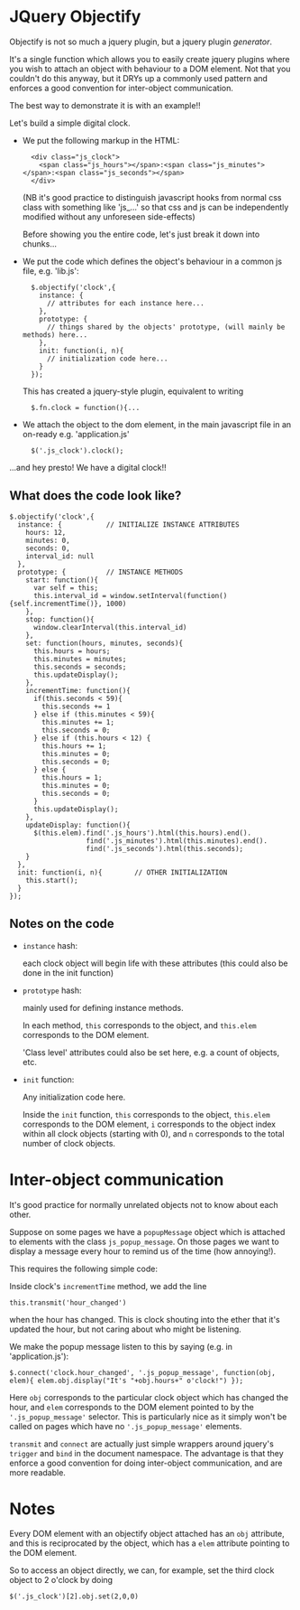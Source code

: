 JQuery Objectify
================

Objectify is not so much a jquery plugin, but a jquery plugin *generator*.

It's a single function which allows you to easily create jquery plugins where you wish to attach an object with behaviour to a DOM element.
Not that you couldn't do this anyway, but it DRYs up a commonly used pattern and enforces a good convention for inter-object communication.

The best way to demonstrate it is with an example!!

Let's build a simple digital clock.

- We put the following markup in the HTML:

        <div class="js_clock">
          <span class="js_hours"></span>:<span class="js_minutes"></span>:<span class="js_seconds"></span>
        </div>
    
    (NB it's good practice to distinguish javascript hooks from normal css class with something like 'js_...' so that css and js can be independently modified without any unforeseen side-effects)

    Before showing you the entire code, let's just break it down into chunks...

- We put the code which defines the object's behaviour in a common js file, e.g. 'lib.js':

        $.objectify('clock',{
          instance: {
            // attributes for each instance here...
          },
          prototype: {
            // things shared by the objects' prototype, (will mainly be methods) here...
          },
          init: function(i, n){
            // initialization code here...
          }
        });

    This has created a jquery-style plugin, equivalent to writing
        
        $.fn.clock = function(){...

- We attach the object to the dom element, in the main javascript file in an on-ready e.g. 'application.js'

        $('.js_clock').clock();

...and hey presto! We have a digital clock!!

What does the code look like?
-------------

    $.objectify('clock',{
      instance: {           // INITIALIZE INSTANCE ATTRIBUTES
        hours: 12,
        minutes: 0,
        seconds: 0,
        interval_id: null
      },
      prototype: {          // INSTANCE METHODS
        start: function(){
          var self = this;
          this.interval_id = window.setInterval(function(){self.incrementTime()}, 1000)
        },
        stop: function(){
          window.clearInterval(this.interval_id)
        },
        set: function(hours, minutes, seconds){
          this.hours = hours;
          this.minutes = minutes;
          this.seconds = seconds;
          this.updateDisplay();
        },
        incrementTime: function(){
          if(this.seconds < 59){
            this.seconds += 1
          } else if (this.minutes < 59){
            this.minutes += 1;
            this.seconds = 0;
          } else if (this.hours < 12) {
            this.hours += 1;
            this.minutes = 0;
            this.seconds = 0;
          } else {
            this.hours = 1;
            this.minutes = 0;
            this.seconds = 0;
          }
          this.updateDisplay();
        },
        updateDisplay: function(){
          $(this.elem).find('.js_hours').html(this.hours).end().
                       find('.js_minutes').html(this.minutes).end().
                       find('.js_seconds').html(this.seconds);
        }
      },
      init: function(i, n){        // OTHER INITIALIZATION
        this.start();
      }
    });


Notes on the code
-----------------
- `instance` hash:

    each clock object will begin life with these attributes (this could also be done in the init function)
  
- `prototype` hash:

    mainly used for defining instance methods.
    
    In each method, `this` corresponds to the object, and `this.elem` corresponds to the DOM element.
    
    'Class level' attributes could also be set here, e.g. a count of objects, etc.
    
- `init` function:

    Any initialization code here.
    
    Inside the `init` function, `this` corresponds to the object, `this.elem` corresponds to the DOM element, `i` corresponds
    to the object index within all clock objects (starting with 0), and `n` corresponds to the total number of clock objects.


Inter-object communication
========================

It's good practice for normally unrelated objects not to know about each other.

Suppose on some pages we have a `popupMessage` object which is attached to elements with the class `js_popup_message`.
On those pages we want to display a message every hour to remind us of the time (how annoying!).

This requires the following simple code:

Inside clock's `incrementTime` method, we add the line
        
    this.transmit('hour_changed')
    
when the hour has changed.
This is clock shouting into the ether that it's updated the hour, but not caring about who might be listening.

We make the popup message listen to this by saying (e.g. in 'application.js'):

    $.connect('clock.hour_changed', '.js_popup_message', function(obj, elem){ elem.obj.display("It's "+obj.hours+" o'clock!") });

Here `obj` corresponds to the particular clock object which has changed the hour, and `elem`
corresponds to the DOM element pointed to by the `'.js_popup_message'` selector.
This is particularly nice as it simply won't be called on pages which have no `'.js_popup_message'` elements.

`transmit` and `connect` are actually just simple wrappers around jquery's `trigger` and `bind` in the document namespace.
The advantage is that they enforce a good convention for doing inter-object communication, and are more readable.

Notes
=====

Every DOM element with an objectify object attached has an `obj` attribute, and this is reciprocated by the object, which
has a `elem` attribute pointing to the DOM element.

So to access an object directly, we can, for example, set the third clock object to 2 o'clock by doing

    $('.js_clock')[2].obj.set(2,0,0)